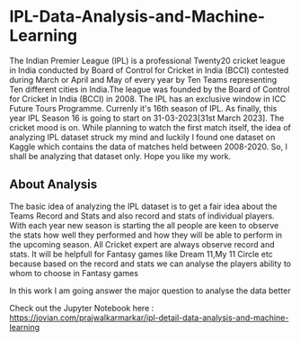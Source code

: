 # IPL-Data-Analysis-and-Machine-Learning

The Indian Premier League (IPL) is a professional Twenty20 cricket league in India conducted by Board of Control for Cricket in India (BCCI) contested during March or April and May of every year by Ten Teams representing Ten different cities in India.The league was founded by the Board of Control for Cricket in India (BCCI) in 2008. The IPL has an exclusive window in ICC Future Tours Programme. Currenly it's 16th season of IPL. As finally, this year IPL Season 16 is going to start on 31-03-2023[31st March 2023]. The cricket mood is on. While planning to watch the first match itself, the idea of analyzing IPL dataset struck my mind and luckily I found one dataset on Kaggle which contains the data of matches held between 2008-2020. So, I shall be analyzing that dataset only. Hope you like my work.

## About Analysis
The basic idea of analyzing the IPL dataset is to get a fair idea about the Teams Record and Stats and also record and stats of individual players. With each year new season is starting the all people are keen to observe the stats how well they performed and how they will be able to perform in the upcoming season. All Cricket expert are always observe record and stats. It will be helpfull for Fantasy games like Dream 11,My 11 Circle etc because based on the record and stats we can analyse the players ability to whom to choose in Fantasy games

In this work I am going answer the major question to analyse the data better

Check out the Jupyter Notebook here : https://jovian.com/prajwalkarmarkar/ipl-detail-data-analysis-and-machine-learning

